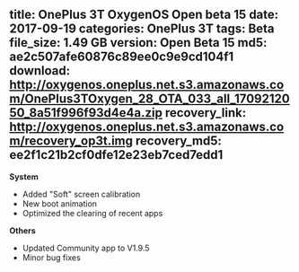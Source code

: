 title: OnePlus 3T OxygenOS Open beta 15
date: 2017-09-19
categories: OnePlus 3T
tags: Beta
file_size: 1.49 GB
version: Open Beta 15
md5: ae2c507afe60876c89ee0c9e9cd104f1 
download: http://oxygenos.oneplus.net.s3.amazonaws.com/OnePlus3TOxygen_28_OTA_033_all_1709212050_8a51f996f93d4e4a.zip
recovery_link: http://oxygenos.oneplus.net.s3.amazonaws.com/recovery_op3t.img
recovery_md5: ee2f1c21b2cf0dfe12e23eb7ced7edd1
---
**System** 
* Added "Soft" screen calibration
* New boot animation
* Optimized the clearing of recent apps

**Others**
* Updated Community app to V1.9.5
* Minor bug fixes
